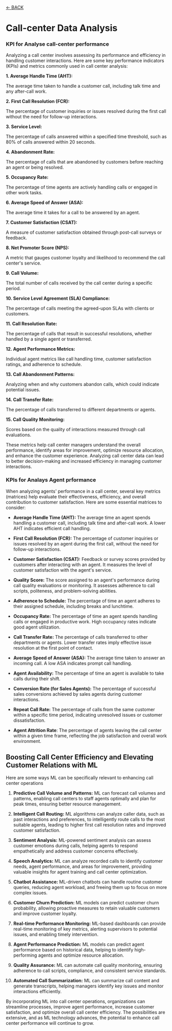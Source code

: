 [<- BACK](data_analysis)

# Call-center Data Analysis


### KPI for Analyse call-center performance

Analyzing a call center involves assessing its performance and efficiency in handling customer interactions. Here are some key performance indicators (KPIs) and metrics commonly used in call center analysis:

**1. Average Handle Time (AHT):** 
    
The average time taken to handle a customer call, including talk time and any after-call work.

**2. First Call Resolution (FCR):** 
    
The percentage of customer inquiries or issues resolved during the first call without the need for follow-up interactions.

**3. Service Level:**  

The percentage of calls answered within a specified time threshold, such as 80% of calls answered within 20 seconds.

**4. Abandonment Rate:** 

The percentage of calls that are abandoned by customers before reaching an agent or being resolved.

**5. Occupancy Rate:** 

The percentage of time agents are actively handling calls or engaged in other work tasks.

**6. Average Speed of Answer (ASA):** 

The average time it takes for a call to be answered by an agent.

**7. Customer Satisfaction (CSAT):**

 A measure of customer satisfaction obtained through post-call surveys or feedback.

**8. Net Promoter Score (NPS):** 

A metric that gauges customer loyalty and likelihood to recommend the call center's service.

**9. Call Volume:** 

The total number of calls received by the call center during a specific period.

**10. Service Level Agreement (SLA) Compliance:** 

The percentage of calls meeting the agreed-upon SLAs with clients or customers.

**11. Call Resolution Rate:** 

The percentage of calls that result in successful resolutions, whether handled by a single agent or transferred.

**12. Agent Performance Metrics:** 

Individual agent metrics like call handling time, customer satisfaction ratings, and adherence to schedule.

**13. Call Abandonment Patterns:**

 Analyzing when and why customers abandon calls, which could indicate potential issues.

**14. Call Transfer Rate:** 

The percentage of calls transferred to different departments or agents.

**15. Call Quality Monitoring:** 

Scores based on the quality of interactions measured through call evaluations.

These metrics help call center managers understand the overall performance, identify areas for improvement, optimize resource allocation, and enhance the customer experience. Analyzing call center data can lead to better decision-making and increased efficiency in managing customer interactions.

### KPIs for Analays Agent prformance

When analyzing agents' performance in a call center, several key metrics (matrices) help evaluate their effectiveness, efficiency, and overall contribution to customer satisfaction. Here are some essential matrices to consider:

*   **Average Handle Time (AHT):** The average time an agent spends handling a customer call, including talk time and after-call work. A lower AHT indicates efficient call handling.

*   **First Call Resolution (FCR):** The percentage of customer inquiries or issues resolved by an agent during the first call, without the need for follow-up interactions.

*   **Customer Satisfaction (CSAT):** Feedback or survey scores provided by customers after interacting with an agent. It measures the level of customer satisfaction with the agent's service.

*  **Quality Score:** The score assigned to an agent's performance during call quality evaluations or monitoring. It assesses adherence to call scripts, politeness, and problem-solving abilities.

*   **Adherence to Schedule:** The percentage of time an agent adheres to their assigned schedule, including breaks and lunchtime.

*   **Occupancy Rate:** The percentage of time an agent spends handling calls or engaged in productive work. High occupancy rates indicate good agent utilization.

*  **Call Transfer Rate:** The percentage of calls transferred to other departments or agents. Lower transfer rates imply effective issue resolution at the first point of contact.

*   **Average Speed of Answer (ASA):** The average time taken to answer an incoming call. A low ASA indicates prompt call handling.

*   **Agent Availability:** The percentage of time an agent is available to take calls during their shift.

*   **Conversion Rate (for Sales Agents):** The percentage of successful sales conversions achieved by sales agents during customer interactions.

*  **Repeat Call Rate:** The percentage of calls from the same customer within a specific time period, indicating unresolved issues or customer dissatisfaction.

*   **Agent Attrition Rate**: The percentage of agents leaving the call center within a given time frame, reflecting the job satisfaction and overall work environment.


## Boosting Call Center Efficiency and Elevating Customer Relations with ML

Here are some ways ML can be specifically relevant to enhancing call center operations

1. **Predictive Call Volume and Patterns:** ML can forecast call volumes and patterns, enabling call centers to staff agents optimally and plan for peak times, ensuring better resource management.

2. **Intelligent Call Routing:** ML algorithms can analyze caller data, such as past interactions and preferences, to intelligently route calls to the most suitable agents, leading to higher first call resolution rates and improved customer satisfaction.

3. **Sentiment Analysis:** ML-powered sentiment analysis can assess customer emotions during calls, helping agents to respond empathetically and address customer concerns effectively.

4. **Speech Analytics:** ML can analyze recorded calls to identify customer needs, agent performance, and areas for improvement, providing valuable insights for agent training and call center optimization.

5. **Chatbot Assistance:** ML-driven chatbots can handle routine customer queries, reducing agent workload, and freeing them up to focus on more complex issues.

6. **Customer Churn Prediction:** ML models can predict customer churn probability, allowing proactive measures to retain valuable customers and improve customer loyalty.

7. **Real-time Performance Monitoring:** ML-based dashboards can provide real-time monitoring of key metrics, alerting supervisors to potential issues, and enabling timely intervention.

8. **Agent Performance Prediction:** ML models can predict agent performance based on historical data, helping to identify high-performing agents and optimize resource allocation.

9. **Quality Assurance:** ML can automate call quality monitoring, ensuring adherence to call scripts, compliance, and consistent service standards.

10. **Automated Call Summarization:** ML can summarize call content and generate transcripts, helping managers identify key issues and monitor interactions efficiently.

By incorporating ML into call center operations, organizations can streamline processes, improve agent performance, increase customer satisfaction, and optimize overall call center efficiency. The possibilities are extensive, and as ML technology advances, the potential to enhance call center performance will continue to grow.
